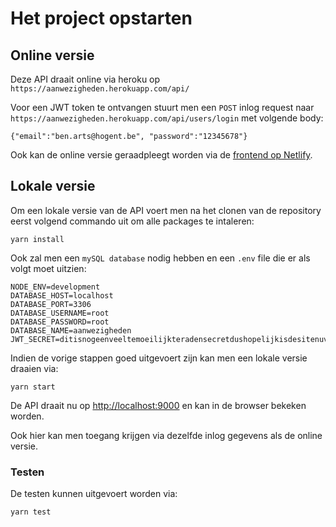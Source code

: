 # Het project opstarten

## Online versie
Deze API draait online via heroku op `https://aanwezigheden.herokuapp.com/api/`

Voor een JWT token te ontvangen stuurt men een `POST` inlog request naar `https://aanwezigheden.herokuapp.com/api/users/login` met volgende body:
```
{"email":"ben.arts@hogent.be", "password":"12345678"}
```

Ook kan de online versie geraadpleegt worden via de [frontend op Netlify](https://aanwezigheden.netlify.app/).
## Lokale versie

Om een lokale versie van de API voert men na het clonen van de repository eerst volgend commando uit om alle packages te intaleren:
```
yarn install
```

Ook zal men een `mySQL database` nodig hebben en een `.env` file die er als volgt moet uitzien:

```
NODE_ENV=development
DATABASE_HOST=localhost
DATABASE_PORT=3306
DATABASE_USERNAME=root
DATABASE_PASSWORD=root
DATABASE_NAME=aanwezigheden
JWT_SECRET=ditisnogeenveeltemoeilijkteradensecretdushopelijkisdesitenuveilig
```


Indien de vorige stappen goed uitgevoert zijn kan men een lokale versie draaien via:
```
yarn start
```

De API draait nu op [http://localhost:9000](http://localhost:9000) en kan in de browser bekeken worden.

Ook hier kan men toegang krijgen via dezelfde inlog gegevens als de online versie.

### Testen
De testen kunnen uitgevoert worden via:
```
yarn test
```